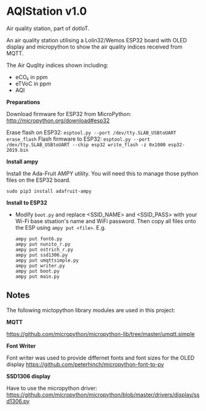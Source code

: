 AQIStation v1.0
===============

Air quality station, part of dotIoT.

An air quality station utilising a Lolin32/Wemos ESP32 board with OLED display and micropython to show the air quality indices received from MQTT.

The Air Quqlity indices shown including:

* eCO₂ in ppm
* eTVoC in ppm
* AQI

**Preparations**

Download firmware for ESP32 from MicroPython: http://micropython.org/download#esp32

Erase flash on ESP32: `esptool.py --port /dev/tty.SLAB_USBtoUART erase_flash`
Flash firmware to ESP32: `esptool.py --port /dev/tty.SLAB_USBtoUART --chip esp32 write_flash -z 0x1000 esp32-2019.bin`

**Install ampy**

Install the Ada-Fruit AMPY utility. You will need this to manage those python files on the ESP32 board.

`sudo pip3 install adafruit-ampy`

**Install to ESP32**

* Modify `boot.py` and replace <SSID_NAME> and <SSID_PASS> with your Wi-Fi base stsation's name and WiFi password. Then copy all files onto the ESP using `ampy put <file>`. E.g.

	```
	ampy put font6.py
	ampy put nunito_r.py
	ampy put ostrich_r.py
	ampy put ssd1306.py
	ampy put umqttsimple.py
	ampy put writer.py
	ampy put boot.py
	ampy put main.py
	```

Notes
-----

The following mictopython library modules are used in this project:

**MQTT**

https://github.com/micropython/micropython-lib/tree/master/umqtt.simple

**Font Writer**

Font writer was used to provide differnet fonts and font sizes for the OLED display
https://github.com/peterhinch/micropython-font-to-py

**SSD1306 display**

Have to use the micropython driver:
https://github.com/micropython/micropython/blob/master/drivers/display/ssd1306.py

